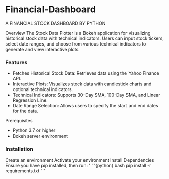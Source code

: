 # Financial-Dashboard
A FINANCIAL STOCK DASHBOARD BY PYTHON

Overview
The Stock Data Plotter is a Bokeh application for visualizing historical stock data with technical indicators. Users can input stock tickers, select date ranges, and choose from various technical indicators to generate and view interactive plots.

### Features
* Fetches Historical Stock Data: Retrieves data using the Yahoo Finance API.
* Interactive Plots: Visualizes stock data with candlestick charts and optional technical indicators.
* Technical Indicators: Supports 30-Day SMA, 100-Day SMA, and Linear Regression Line.
* Date Range Selection: Allows users to specify the start and end dates for the data.
  
Prerequisites

* Python 3.7 or higher
* Bokeh server environment

### Installation
Create an environment
Activate your environment
Install Dependencies
Ensure you have pip installed, then run:
' ' '{python}
bash
pip install -r requirements.txt
'''
